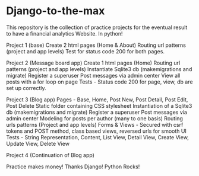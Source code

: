 # Django-to-the-max

This repository is the collection of practice projects for the eventual result to have a financial analytics Website. In python!

Project 1 (base) 
  Create 2 html pages (Home & About) 
  Routing url patterns (project and app levels) 
  Test for status code 200 for both pages.

Project 2 (Message board app) 
  Create 1 html pages (Home)
  Routing url patterns (project and app levels)
  Instantiate Sqlite3 db (makemigrations and migrate)
  Register a superuser 
  Post messages via admin center 
  View all posts with a for loop on page 
  Tests - Status code 200 for page, view, db are set up correctly.

Project 3 (Blog app)
  Pages - Base, Home, Post New, Post Detail, Post Edit, Post Delete
  Static folder containing CSS stylesheet
  Instantiation of a Sqlite3 db (makemigrations and migrate)
  Register a superuser 
  Post messages via admin center
  Modeling for posts per author (many to one basis)
  Routing urls patterns (Project and app levels)
  Forms & Views - Secured with csrf tokens and POST method, class based views, reversed urls for smooth UI
  Tests - String Representation, Content, List View, Detail View, Create View, Update View, Delete View
  
Project 4 (Continuation of Blog app)
  
  
  

Practice makes money!
Thanks Django!
Python Rocks!


